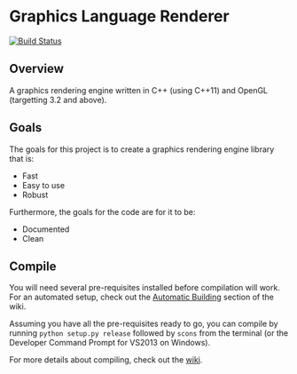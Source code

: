 Graphics Language Renderer
==========================

[![Build Status](https://travis-ci.org/jarrettchisholm/glr.png)](https://travis-ci.org/jarrettchisholm/glr)

Overview
--------
A graphics rendering engine written in C++ (using C++11) and OpenGL (targetting 3.2 and above).

Goals
-----
The goals for this project is to create a graphics rendering engine library that is:
- Fast
- Easy to use
- Robust

Furthermore, the goals for the code are for it to be:
- Documented
- Clean

Compile
-------
You will need several pre-requisites installed before compilation will work.  For an automated setup, check out
the [Automatic Building](https://github.com/jarrettchisholm/glr/wiki/Automatic-Building) section of the wiki.

Assuming you have all the pre-requisites ready to go, you can compile by running `python setup.py release` followed by `scons` from the terminal (or
the Developer Command Prompt for VS2013 on Windows).

For more details about compiling, check out the [wiki](https://github.com/jarrettchisholm/glr/wiki).
